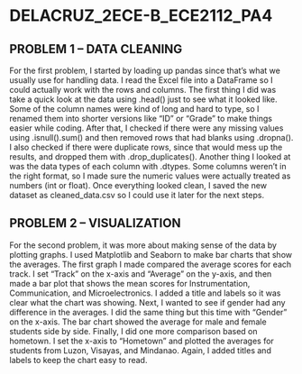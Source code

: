 # DELACRUZ_2ECE-B_ECE2112_PA4

## PROBLEM 1 – DATA CLEANING

For the first problem, I started by loading up pandas since that’s what we usually use for handling data. I read the Excel file into a
DataFrame so I could actually work with the rows and columns. The first thing I did was take a quick look at the data using .head() just to
see what it looked like. Some of the column names were kind of long and hard to type, so I renamed them into shorter versions like “ID” or
“Grade” to make things easier while coding. After that, I checked if there were any missing values using .isnull().sum() and then removed
rows that had blanks using .dropna(). I also checked if there were duplicate rows, since that would mess up the results, and dropped them
with .drop_duplicates(). Another thing I looked at was the data types of each column with .dtypes. Some columns weren’t in the right
format, so I made sure the numeric values were actually treated as numbers (int or float). Once everything looked clean, I saved the new
dataset as cleaned_data.csv so I could use it later for the next steps.

## PROBLEM 2 – VISUALIZATION

For the second problem, it was more about making sense of the data by plotting graphs. I used Matplotlib and Seaborn to make bar charts
that show the averages. The first graph I made compared the average scores for each track. I set “Track” on the x-axis and “Average” on
the y-axis, and then made a bar plot that shows the mean scores for Instrumentation, Communication, and Microelectronics. I added a title
and labels so it was clear what the chart was showing. Next, I wanted to see if gender had any difference in the averages. I did the same
thing but this time with “Gender” on the x-axis. The bar chart showed the average for male and female students side by side.
Finally, I did one more comparison based on hometown. I set the x-axis to “Hometown” and plotted the averages for students from Luzon,
Visayas, and Mindanao. Again, I added titles and labels to keep the chart easy to read.
